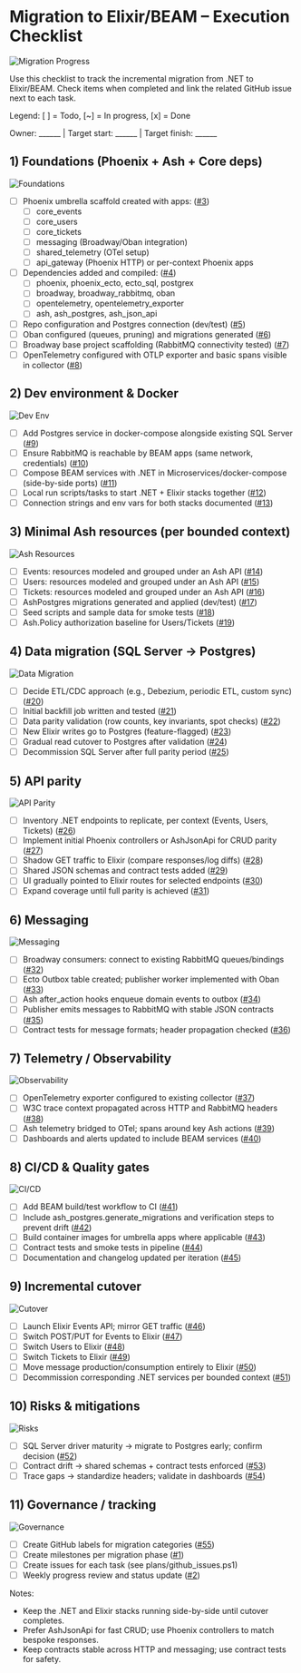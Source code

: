 # Migration to Elixir/BEAM – Execution Checklist

![Migration Progress](https://raw.githubusercontent.com/davewil/Ex_TicketBuddy_ModularMonolith_To_Microservices/main/.github/badges/migration-progress.svg)

Use this checklist to track the incremental migration from .NET to Elixir/BEAM. Check items when completed and link the related GitHub issue next to each task.

Legend: [ ] = Todo, [~] = In progress, [x] = Done

Owner: ______  |  Target start: ______  |  Target finish: ______

## 1) Foundations (Phoenix + Ash + Core deps)

![Foundations](https://raw.githubusercontent.com/davewil/Ex_TicketBuddy_ModularMonolith_To_Microservices/main/.github/badges/migration-foundations.svg)

- [ ] Phoenix umbrella scaffold created with apps: ([#3](https://github.com/davewil/Ex_TicketBuddy_ModularMonolith_To_Microservices/issues/3))
  - [ ] core_events
  - [ ] core_users
  - [ ] core_tickets
  - [ ] messaging (Broadway/Oban integration)
  - [ ] shared_telemetry (OTel setup)
  - [ ] api_gateway (Phoenix HTTP) or per-context Phoenix apps
- [ ] Dependencies added and compiled: ([#4](https://github.com/davewil/Ex_TicketBuddy_ModularMonolith_To_Microservices/issues/4))
  - [ ] phoenix, phoenix_ecto, ecto_sql, postgrex
  - [ ] broadway, broadway_rabbitmq, oban
  - [ ] opentelemetry, opentelemetry_exporter
  - [ ] ash, ash_postgres, ash_json_api
- [ ] Repo configuration and Postgres connection (dev/test) ([#5](https://github.com/davewil/Ex_TicketBuddy_ModularMonolith_To_Microservices/issues/5))
- [ ] Oban configured (queues, pruning) and migrations generated ([#6](https://github.com/davewil/Ex_TicketBuddy_ModularMonolith_To_Microservices/issues/6))
- [ ] Broadway base project scaffolding (RabbitMQ connectivity tested) ([#7](https://github.com/davewil/Ex_TicketBuddy_ModularMonolith_To_Microservices/issues/7))
- [ ] OpenTelemetry configured with OTLP exporter and basic spans visible in collector ([#8](https://github.com/davewil/Ex_TicketBuddy_ModularMonolith_To_Microservices/issues/8))

## 2) Dev environment & Docker

![Dev Env](https://raw.githubusercontent.com/davewil/Ex_TicketBuddy_ModularMonolith_To_Microservices/main/.github/badges/migration-dev-env.svg)

- [ ] Add Postgres service in docker-compose alongside existing SQL Server ([#9](https://github.com/davewil/Ex_TicketBuddy_ModularMonolith_To_Microservices/issues/9))
- [ ] Ensure RabbitMQ is reachable by BEAM apps (same network, credentials) ([#10](https://github.com/davewil/Ex_TicketBuddy_ModularMonolith_To_Microservices/issues/10))
- [ ] Compose BEAM services with .NET in Microservices/docker-compose (side-by-side ports) ([#11](https://github.com/davewil/Ex_TicketBuddy_ModularMonolith_To_Microservices/issues/11))
- [ ] Local run scripts/tasks to start .NET + Elixir stacks together ([#12](https://github.com/davewil/Ex_TicketBuddy_ModularMonolith_To_Microservices/issues/12))
- [ ] Connection strings and env vars for both stacks documented ([#13](https://github.com/davewil/Ex_TicketBuddy_ModularMonolith_To_Microservices/issues/13))

## 3) Minimal Ash resources (per bounded context)

![Ash Resources](https://raw.githubusercontent.com/davewil/Ex_TicketBuddy_ModularMonolith_To_Microservices/main/.github/badges/migration-ash-resources.svg)

- [ ] Events: resources modeled and grouped under an Ash API ([#14](https://github.com/davewil/Ex_TicketBuddy_ModularMonolith_To_Microservices/issues/14))
- [ ] Users: resources modeled and grouped under an Ash API ([#15](https://github.com/davewil/Ex_TicketBuddy_ModularMonolith_To_Microservices/issues/15))
- [ ] Tickets: resources modeled and grouped under an Ash API ([#16](https://github.com/davewil/Ex_TicketBuddy_ModularMonolith_To_Microservices/issues/16))
- [ ] AshPostgres migrations generated and applied (dev/test) ([#17](https://github.com/davewil/Ex_TicketBuddy_ModularMonolith_To_Microservices/issues/17))
- [ ] Seed scripts and sample data for smoke tests ([#18](https://github.com/davewil/Ex_TicketBuddy_ModularMonolith_To_Microservices/issues/18))
- [ ] Ash.Policy authorization baseline for Users/Tickets ([#19](https://github.com/davewil/Ex_TicketBuddy_ModularMonolith_To_Microservices/issues/19))

## 4) Data migration (SQL Server -> Postgres)

![Data Migration](https://raw.githubusercontent.com/davewil/Ex_TicketBuddy_ModularMonolith_To_Microservices/main/.github/badges/migration-data-migration.svg)

- [ ] Decide ETL/CDC approach (e.g., Debezium, periodic ETL, custom sync) ([#20](https://github.com/davewil/Ex_TicketBuddy_ModularMonolith_To_Microservices/issues/20))
- [ ] Initial backfill job written and tested ([#21](https://github.com/davewil/Ex_TicketBuddy_ModularMonolith_To_Microservices/issues/21))
- [ ] Data parity validation (row counts, key invariants, spot checks) ([#22](https://github.com/davewil/Ex_TicketBuddy_ModularMonolith_To_Microservices/issues/22))
- [ ] New Elixir writes go to Postgres (feature-flagged) ([#23](https://github.com/davewil/Ex_TicketBuddy_ModularMonolith_To_Microservices/issues/23))
- [ ] Gradual read cutover to Postgres after validation ([#24](https://github.com/davewil/Ex_TicketBuddy_ModularMonolith_To_Microservices/issues/24))
- [ ] Decommission SQL Server after full parity period ([#25](https://github.com/davewil/Ex_TicketBuddy_ModularMonolith_To_Microservices/issues/25))

## 5) API parity

![API Parity](https://raw.githubusercontent.com/davewil/Ex_TicketBuddy_ModularMonolith_To_Microservices/main/.github/badges/migration-api-parity.svg)

- [ ] Inventory .NET endpoints to replicate, per context (Events, Users, Tickets) ([#26](https://github.com/davewil/Ex_TicketBuddy_ModularMonolith_To_Microservices/issues/26))
- [ ] Implement initial Phoenix controllers or AshJsonApi for CRUD parity ([#27](https://github.com/davewil/Ex_TicketBuddy_ModularMonolith_To_Microservices/issues/27))
- [ ] Shadow GET traffic to Elixir (compare responses/log diffs) ([#28](https://github.com/davewil/Ex_TicketBuddy_ModularMonolith_To_Microservices/issues/28))
- [ ] Shared JSON schemas and contract tests added ([#29](https://github.com/davewil/Ex_TicketBuddy_ModularMonolith_To_Microservices/issues/29))
- [ ] UI gradually pointed to Elixir routes for selected endpoints ([#30](https://github.com/davewil/Ex_TicketBuddy_ModularMonolith_To_Microservices/issues/30))
- [ ] Expand coverage until full parity is achieved ([#31](https://github.com/davewil/Ex_TicketBuddy_ModularMonolith_To_Microservices/issues/31))

## 6) Messaging

![Messaging](https://raw.githubusercontent.com/davewil/Ex_TicketBuddy_ModularMonolith_To_Microservices/main/.github/badges/migration-messaging.svg)

- [ ] Broadway consumers: connect to existing RabbitMQ queues/bindings ([#32](https://github.com/davewil/Ex_TicketBuddy_ModularMonolith_To_Microservices/issues/32))
- [ ] Ecto Outbox table created; publisher worker implemented with Oban ([#33](https://github.com/davewil/Ex_TicketBuddy_ModularMonolith_To_Microservices/issues/33))
- [ ] Ash after_action hooks enqueue domain events to outbox ([#34](https://github.com/davewil/Ex_TicketBuddy_ModularMonolith_To_Microservices/issues/34))
- [ ] Publisher emits messages to RabbitMQ with stable JSON contracts ([#35](https://github.com/davewil/Ex_TicketBuddy_ModularMonolith_To_Microservices/issues/35))
- [ ] Contract tests for message formats; header propagation checked ([#36](https://github.com/davewil/Ex_TicketBuddy_ModularMonolith_To_Microservices/issues/36))

## 7) Telemetry / Observability

![Observability](https://raw.githubusercontent.com/davewil/Ex_TicketBuddy_ModularMonolith_To_Microservices/main/.github/badges/migration-observability.svg)

- [ ] OpenTelemetry exporter configured to existing collector ([#37](https://github.com/davewil/Ex_TicketBuddy_ModularMonolith_To_Microservices/issues/37))
- [ ] W3C trace context propagated across HTTP and RabbitMQ headers ([#38](https://github.com/davewil/Ex_TicketBuddy_ModularMonolith_To_Microservices/issues/38))
- [ ] Ash telemetry bridged to OTel; spans around key Ash actions ([#39](https://github.com/davewil/Ex_TicketBuddy_ModularMonolith_To_Microservices/issues/39))
- [ ] Dashboards and alerts updated to include BEAM services ([#40](https://github.com/davewil/Ex_TicketBuddy_ModularMonolith_To_Microservices/issues/40))

## 8) CI/CD & Quality gates

![CI/CD](https://raw.githubusercontent.com/davewil/Ex_TicketBuddy_ModularMonolith_To_Microservices/main/.github/badges/migration-ci-cd.svg)

- [ ] Add BEAM build/test workflow to CI ([#41](https://github.com/davewil/Ex_TicketBuddy_ModularMonolith_To_Microservices/issues/41))
- [ ] Include ash_postgres.generate_migrations and verification steps to prevent drift ([#42](https://github.com/davewil/Ex_TicketBuddy_ModularMonolith_To_Microservices/issues/42))
- [ ] Build container images for umbrella apps where applicable ([#43](https://github.com/davewil/Ex_TicketBuddy_ModularMonolith_To_Microservices/issues/43))
- [ ] Contract tests and smoke tests in pipeline ([#44](https://github.com/davewil/Ex_TicketBuddy_ModularMonolith_To_Microservices/issues/44))
- [ ] Documentation and changelog updated per iteration ([#45](https://github.com/davewil/Ex_TicketBuddy_ModularMonolith_To_Microservices/issues/45))

## 9) Incremental cutover

![Cutover](https://raw.githubusercontent.com/davewil/Ex_TicketBuddy_ModularMonolith_To_Microservices/main/.github/badges/migration-cutover.svg)

- [ ] Launch Elixir Events API; mirror GET traffic ([#46](https://github.com/davewil/Ex_TicketBuddy_ModularMonolith_To_Microservices/issues/46))
- [ ] Switch POST/PUT for Events to Elixir ([#47](https://github.com/davewil/Ex_TicketBuddy_ModularMonolith_To_Microservices/issues/47))
- [ ] Switch Users to Elixir ([#48](https://github.com/davewil/Ex_TicketBuddy_ModularMonolith_To_Microservices/issues/48))
- [ ] Switch Tickets to Elixir ([#49](https://github.com/davewil/Ex_TicketBuddy_ModularMonolith_To_Microservices/issues/49))
- [ ] Move message production/consumption entirely to Elixir ([#50](https://github.com/davewil/Ex_TicketBuddy_ModularMonolith_To_Microservices/issues/50))
- [ ] Decommission corresponding .NET services per bounded context ([#51](https://github.com/davewil/Ex_TicketBuddy_ModularMonolith_To_Microservices/issues/51))

## 10) Risks & mitigations

![Risks](https://raw.githubusercontent.com/davewil/Ex_TicketBuddy_ModularMonolith_To_Microservices/main/.github/badges/migration-progress.svg)

- [ ] SQL Server driver maturity → migrate to Postgres early; confirm decision ([#52](https://github.com/davewil/Ex_TicketBuddy_ModularMonolith_To_Microservices/issues/52))
- [ ] Contract drift → shared schemas + contract tests enforced ([#53](https://github.com/davewil/Ex_TicketBuddy_ModularMonolith_To_Microservices/issues/53))
- [ ] Trace gaps → standardize headers; validate in dashboards ([#54](https://github.com/davewil/Ex_TicketBuddy_ModularMonolith_To_Microservices/issues/54))

## 11) Governance / tracking

![Governance](https://raw.githubusercontent.com/davewil/Ex_TicketBuddy_ModularMonolith_To_Microservices/main/.github/badges/migration-governance.svg)

- [ ] Create GitHub labels for migration categories ([#55](https://github.com/davewil/Ex_TicketBuddy_ModularMonolith_To_Microservices/issues/55))
- [ ] Create milestones per migration phase ([#1](https://github.com/davewil/Ex_TicketBuddy_ModularMonolith_To_Microservices/issues/1))
- [ ] Create issues for each task (see plans/github_issues.ps1)
- [ ] Weekly progress review and status update ([#2](https://github.com/davewil/Ex_TicketBuddy_ModularMonolith_To_Microservices/issues/2))

Notes:

- Keep the .NET and Elixir stacks running side-by-side until cutover completes.
- Prefer AshJsonApi for fast CRUD; use Phoenix controllers to match bespoke responses.
- Keep contracts stable across HTTP and messaging; use contract tests for safety.
